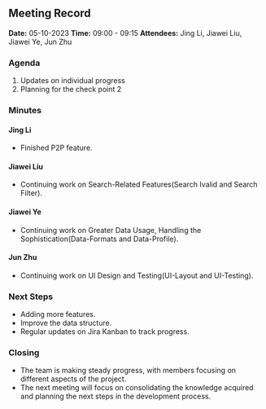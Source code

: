 ## Meeting Record

**Date:** 05-10-2023
**Time:** 09:00 - 09:15
**Attendees:** Jing Li, Jiawei Liu, Jiawei Ye, Jun Zhu

### Agenda

1. Updates on individual progress
2. Planning for the check point 2

### Minutes

#### Jing Li

- Finished P2P feature.

#### Jiawei Liu

- Continuing work on Search-Related Features(Search Ivalid and Search Filter).

#### Jiawei Ye

- Continuing work on Greater Data Usage, Handling the Sophistication(Data-Formats and Data-Profile).

#### Jun Zhu

- Continuing work on UI Design and Testing(UI-Layout and UI-Testing).

### Next Steps

- Adding more features.
- Improve the data structure.
- Regular updates on Jira Kanban to track progress.

### Closing

- The team is making steady progress, with members focusing on different aspects of the project.
- The next meeting will focus on consolidating the knowledge acquired and planning the next steps in the development process.
